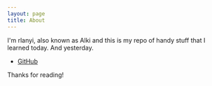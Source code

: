 ```yaml
---
layout: page
title: About
---
```


<p class="message">
I'm rlanyi, also known as Alki and this is my repo of handy stuff that I learned today. And yesterday.
</p>

* [GitHub](https://github.com/rlanyi/)

Thanks for reading!

